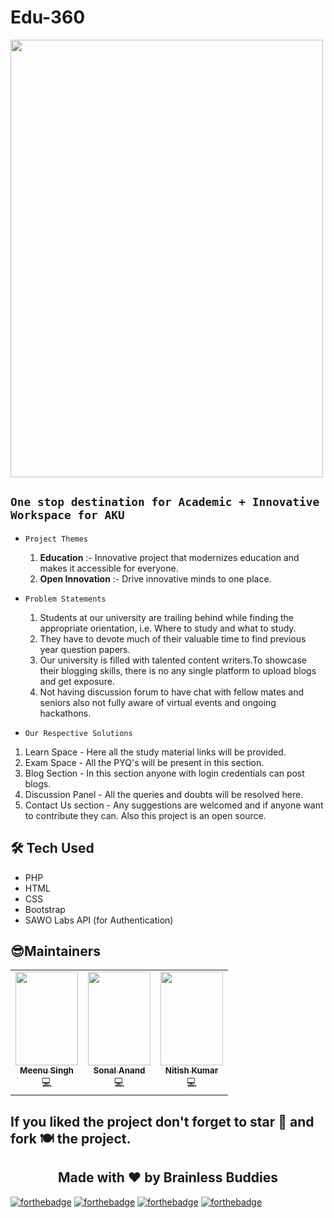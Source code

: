 # Edu-360
<img src="https://i.ibb.co/mDPyCgv/Room-103.pngf" width="500" height="700" />

## `One stop destination for Academic + Innovative Workspace for AKU`

- `Project Themes`
  1. __Education__ :- Innovative project that modernizes education and makes it accessible for everyone.
  2. __Open Innovation__ :- Drive innovative minds to one place.

- `Problem Statements`
  1. Students at our university are trailing behind while finding the appropriate orientation, i.e.  Where to study and what to study.  
  2. They have to devote much of their valuable time to find previous year question papers.
  3. Our university is filled with talented content writers.To showcase their blogging skills, there is no any single platform to upload blogs and get exposure. 
  4. Not having discussion forum  to have chat with fellow mates and seniors also not fully aware of virtual events and ongoing hackathons.
  
 - `Our Respective Solutions`
  1. Learn Space - Here all the study material links will be provided.
  2. Exam Space - All the PYQ's will be present in this section.
  3. Blog Section - In this section anyone with login credentials can post blogs.
  4. Discussion Panel - All the queries and doubts will be resolved here.
  5. Contact Us section - Any suggestions are welcomed and if anyone want to contribute they can.
     Also this project is an open source.
## 🛠 Tech Used
- PHP
- HTML
- CSS
- Bootstrap
- SAWO Labs API (for Authentication)

## 😎Maintainers
<table>
  <tbody><tr>
    <td align="center"><a href="https://github.com/Meenu-github"><img alt="" src="https://i.ibb.co/LQghFXC/IMG-20201210-WA0001.jpg" width="100px;" height=" 150px;"><br><sub><b> Meenu Singh </b></sub></a><br>💻 </a></td> </a></td>
    <td align="center"><a href="https://github.com/Sonalanand102"><img alt="" src="https://i.ibb.co/J2vLZXQ/IMG20191115163102.jpg" width="100px;" height=" 150px;"><br><sub><b>
 Sonal Anand </b></sub></a><br>💻 </a></td></a></td>
 <td align="center"><a href="https://github.com/Nitish-web-nik"><img alt="" src="https://i.ibb.co/D41QvhT/fd32447769e741d188708bcf49eb81d6.jpg" width="100px;" height=" 150px;"><br><sub><b> Nitish Kumar </b></sub></a><br>💻 </a></td></a></td>
  </tr>
</tbody></table>

## If you liked the project don't forget to star 🌟 and fork 🍽 the project.

<h2 align="center">Made with ❤ by Brainless Buddies</h2>

[![forthebadge](https://forthebadge.com/images/badges/built-by-developers.svg)](https://forthebadge.com)
[![forthebadge](https://forthebadge.com/images/badges/uses-html.svg)](https://forthebadge.com)
[![forthebadge](https://forthebadge.com/images/badges/uses-css.svg)](https://forthebadge.com)
[![forthebadge](https://forthebadge.com/images/badges/built-with-love.svg)](https://forthebadge.com)

